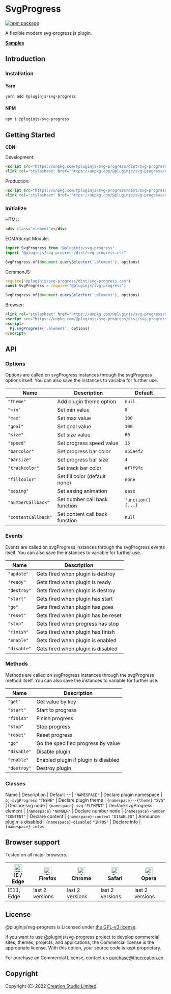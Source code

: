 # SvgProgress

[![npm package](https://img.shields.io/npm/v/@pluginjs/svg-progress.svg)](https://www.npmjs.com/package/@pluginjs/svg-progress)

A flexible modern svg-progress js plugin.

**[Samples](https://codesandbox.io/s/github/pluginjs/pluginjs/tree/master/modules/svgProgress/samples)**

## Introduction
### Installation

#### Yarn

```javascript
yarn add @pluginjs/svg-progress
```

#### NPM

```javascript
npm i @pluginjs/svg-progress
```

## Getting Started

**CDN:**

Development:

```html
<script src="https://unpkg.com/@pluginjs/svg-progress/dist/svg-progress.js"></script>
<link rel="stylesheet" href="https://unpkg.com/@pluginjs/svg-progress/dist/svg-progress.css">
```

Production:

```html
<script src="https://unpkg.com/@pluginjs/svg-progress/dist/svg-progress.min.js"></script>
<link rel="stylesheet" href="https://unpkg.com/@pluginjs/svg-progress/dist/svg-progress.min.css">
```

### Initialize

HTML:

```html
<div class="element"></div>
```

ECMAScript Module:

```javascript
import SvgProgress from "@pluginjs/svg-progress"
import "@pluginjs/svg-progress/dist/svg-progress.css"

SvgProgress.of(document.querySelector('.element'), options)
```

CommonJS:

```javascript
require("@pluginjs/svg-progress/dist/svg-progress.css")
const SvgProgress = require("@pluginjs/svg-progress")

SvgProgress.of(document.querySelector('.element'), options)
```

Browser:

```html
<link rel="stylesheet" href="https://unpkg.com/@pluginjs/svg-progress/dist/svg-progress.css">
<script src="https://unpkg.com/@pluginjs/svg-progress/dist/svg-progress.js"></script>
<script>
  Pj.svgProgress('.element', options)
</script>
```

## API

### Options

Options are called on svgProgress instances through the svgProgress options itself.
You can also save the instances to variable for further use.

Name | Description | Default
--|--|--
`"theme"` | Add plugin theme option | `null`
`"min"` | Set min value | `0`
`"max"` | Set max value | `100`
`"goal"` | Set goal value | `100`
`"size"` | Set size value | `80`
`"speed"` | Set progress speed value | `15`
`"barcolor"` | Set progress bar color | `#55a4f2`
`"barsize"` | Set progress bar size | `4`
`"trackcolor"` | Set track bar color | `#f7f9fc`
`"fillcolor"` | Set fill color (default none) | `none`
`"easing"` | Set easing animation | `ease`
`"numberCallback"` | Set number call back function | `function() {...}`
`"contentCallback"` | Set content call back function | `null`

### Events

Events are called on svgProgress instances through the svgProgress events itself.
You can also save the instances to variable for further use.

Name | Description
--|--
`"update"` | Gets fired when plugin is destroy
`"ready"` | Gets fired when plugin is ready
`"destroy"` | Gets fired when plugin is destroy
`"start"` | Gets fired when plugin has start
`"go"` | Gets fired when plugin has goes
`"reset"` | Gets fired when plugin has be reset
`"stop"` | Gets fired when progress has stop
`"finish"` | Gets fired when plugin has finish
`"enable"` | Gets fired when plugin is enabled
`"disable"` | Gets fired when plugin is disabled

### Methods

Methods are called on svgProgress instances through the svgProgress method itself.
You can also save the instances to variable for further use.

Name | Description
--|--
`"get"` | Get value by key
`"start"` | Start to progress
`"finish"` | Finish progress
`"stop"` | Stop progress
`"reset"` | Reset progress
`"go"` | Go the specified progress by value
`"disable"` | Disable plugin
`"enable"` | Enabled plugin if plugin is disabled
`"destroy"` | Destroy plugin

### Classes

Name | Description | Default
--||
`"NAMESPACE"` | Declare plugin namespace | `pj-svgProgress`
`"THEME"` | Declare plugin theme | `{namespace}--{theme}`
`"SVG"` | Declare svg node | `{namespace}-svg`
`"ELEMENT"` | Declare svgProgress element | `{namespace}`
`"NUMBER"` | Declare number node | `{namespace}-number`
`"CONTENT"` | Declare content | `{namespace}-content`
`"DISABLED"` | Announce plugin is disabled | `{namespace}-disabled`
`"INFOS"` | Declare info | `{namespace}-infos`

## Browser support

Tested on all major browsers.

| [<img src="https://raw.githubusercontent.com/alrra/browser-logos/master/src/edge/edge_48x48.png" alt="IE / Edge" width="24px" height="24px" />](http://godban.github.io/browsers-support-badges/)</br>IE / Edge | [<img src="https://raw.githubusercontent.com/alrra/browser-logos/master/src/firefox/firefox_48x48.png" alt="Firefox" width="24px" height="24px" />](http://godban.github.io/browsers-support-badges/)</br>Firefox | [<img src="https://raw.githubusercontent.com/alrra/browser-logos/master/src/chrome/chrome_48x48.png" alt="Chrome" width="24px" height="24px" />](http://godban.github.io/browsers-support-badges/)</br>Chrome | [<img src="https://raw.githubusercontent.com/alrra/browser-logos/master/src/safari/safari_48x48.png" alt="Safari" width="24px" height="24px" />](http://godban.github.io/browsers-support-badges/)</br>Safari | [<img src="https://raw.githubusercontent.com/alrra/browser-logos/master/src/opera/opera_48x48.png" alt="Opera" width="24px" height="24px" />](http://godban.github.io/browsers-support-badges/)</br>Opera |
| --------- | --------- | --------- | --------- | --------- |
| IE11, Edge| last 2 versions| last 2 versions| last 2 versions| last 2 versions|

## License

@pluginjs/svg-progress is Licensed under [the GPL-v3 license](LICENSE).

If you want to use @pluginjs/svg-progress project to develop commercial sites, themes, projects, and applications, the Commercial license is the appropriate license. With this option, your source code is kept proprietary.

For purchase an Commercial License, contact us purchase@thecreation.co.

## Copyright

Copyright (C) 2022 [Creation Studio Limited](creationstudio.com).